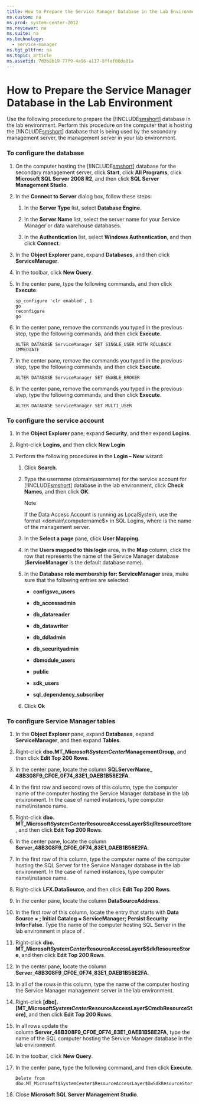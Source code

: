 ```yaml
---
title: How to Prepare the Service Manager Database in the Lab Environment
ms.custom: na
ms.prod: system-center-2012
ms.reviewer: na
ms.suite: na
ms.technology: 
  - service-manager
ms.tgt_pltfrm: na
ms.topic: article
ms.assetid: 7d3b8b19-77f9-4a96-a117-8ffef08da01a
---
```

# How to Prepare the Service Manager Database in the Lab Environment
Use the following procedure to prepare the [!INCLUDE[smshort](Token/smshort_md.md)] database in the lab environment. Perform this procedure on the computer that is hosting the [!INCLUDE[smshort](Token/smshort_md.md)] database that is being used by the secondary management server, the management server in your lab environment.

### To configure the database

1.  On the computer hosting the [!INCLUDE[smshort](Token/smshort_md.md)] database for the secondary management server, click **Start**, click **All Programs**, click **Microsoft SQL Server 2008 R2**, and then click **SQL Server Management Studio**.

2.  In the **Connect to Server** dialog box, follow these steps:

    1.  In the **Server Type** list, select **Database Engine**.

    2.  In the **Server Name** list, select the server name for your Service Manager or data warehouse databases.

    3.  In the **Authentication** list, select **Windows Authentication**, and then click **Connect**.

3.  In the **Object Explorer** pane, expand **Databases**, and then click **ServiceManager**.

4.  In the toolbar, click **New Query**.

5.  In the center pane, type the following commands, and then click **Execute**.

    ```
    sp_configure 'clr enabled', 1
    go
    reconfigure
    go
    ```

6.  In the center pane, remove the commands you typed in the previous step, type the following commands, and then click **Execute**.

    ```
    ALTER DATABASE ServiceManager SET SINGLE_USER WITH ROLLBACK IMMEDIATE
    ```

7.  In the center pane, remove the commands you typed in the previous step, type the following commands, and then click **Execute**.

    ```
    ALTER DATABASE ServiceManager SET ENABLE_BROKER
    ```

8.  In the center pane, remove the commands you typed in the previous step, type the following commands, and then click **Execute**.

    ```
    ALTER DATABASE ServiceManager SET MULTI_USER
    ```

### To configure the service account

1.  In the **Object Explorer** pane, expand **Security**, and then expand **Logins**.

2.  Right\-click **Logins**, and then click **New Login**

3.  Perform the following procedures in the **Login – New** wizard:

    1.  Click **Search**.

    2.  Type the username \(domain\\username\) for the service account for [!INCLUDE[smshort](Token/smshort_md.md)] database in the lab environment, click **Check Names**, and then click **OK**.

        > [!NOTE]
        > If the Data Access Account is running as LocalSystem, use the format <domain\\computername$> in SQL Logins, where <computername> is the name of the management server.

    3.  In the **Select a page** pane, click **User Mapping**.

    4.  In the **Users mapped to this login** area, in the **Map** column, click the row that represents the name of the Service Manager database \(**ServiceManager** is the default database name\).

    5.  In the **Database role membership for: ServiceManager** area, make sure that the following entries are selected:

        -   **configsvc\_users**

        -   **db\_accessadmin**

        -   **db\_datareader**

        -   **db\_datawriter**

        -   **db\_ddladmin**

        -   **db\_securityadmin**

        -   **dbmodule\_users**

        -   **public**

        -   **sdk\_users**

        -   **sql\_dependency\_subscriber**

    6.  Click **Ok**

### To configure Service Manager tables

1.  In the **Object Explorer** pane, expand **Databases**, expand **ServiceManager**, and then expand **Tables**.

2.  Right\-click **dbo.MT\_Microsoft$SystemCenter$ManagementGroup**, and then click **Edit Top 200 Rows**.

3.  In the center pane, locate the column **SQLServerName\_ 48B308F9\_CF0E\_0F74\_83E1\_0AEB1B58E2FA**.

4.  In the first row and second rows of this column, type the computer name of the computer hosting the Service Manager database in the lab environment. In the case of named instances, type computer name\\instance name.

5.  Right\-click **dbo. MT\_Microsoft$SystemCenter$ResourceAccessLayer$SqlResourceStore**, and then click **Edit Top 200 Rows**.

6.  In the center pane, locate the column **Server\_48B308F9\_CF0E\_0F74\_83E1\_0AEB1B58E2FA**.

7.  In the first row of this column, type the computer name of the computer hosting the SQL Server for the Service Manager database in the lab environment. In the case of named instances, type computer name\\instance name.

8.  Right\-click **LFX.DataSource**, and then click **Edit Top 200 Rows**.

9. In the center pane, locate the column **DataSourceAddress**.

10. In the first row of this column, locate the entry that starts with **Data Source \= <server name>; Initial Catalog \= ServiceManager; Persist Security Info\=False**. Type the name of the computer hosting SQL Server in the lab environment in place of **<server name>**.

11. Right\-click **dbo. MT\_Microsoft$SystemCenter$ResourceAccessLayer$SdkResourceStore**, and then click **Edit Top 200 Rows**.

12. In the center pane, locate the column **Server\_48B308F9\_CF0E\_0F74\_83E1\_0AEB1B58E2FA**.

13. In all of the rows in this column, type the name of the computer hosting the Service Manager management server in the lab environment.

14. Right\-click **\[dbo\].\[MT\_Microsoft$SystemCenter$ResourceAccessLayer$CmdbResourceStore\]**, and then click **Edit Top 200 Rows**.

15. In all rows update the column **Server\_48B308F9\_CF0E\_0F74\_83E1\_0AEB1B58E2FA**, type the name of the SQL computer hosting the Service Manager database in the lab environment

16. In the toolbar, click **New Query**.

17. In the center pane, type the following command, and then click **Execute**.

    ```
    Delete from dbo.MT_Microsoft$SystemCenter$ResourceAccessLayer$DwSdkResourceStore
    ```

18. Close **Microsoft SQL Server Management Studio**.


